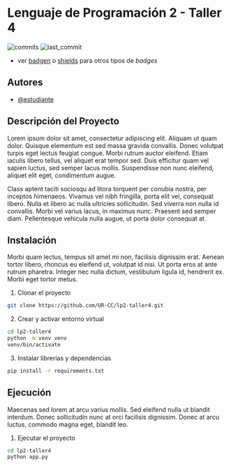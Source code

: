 # Lenguaje de Programación 2 - Taller 4

![commits](https://badgen.net/github/commits/UR-CC/lp2-taller4?icon=github) 
![last_commit](https://img.shields.io/github/last-commit/UR-CC/lp2-taller4)

- ver [badgen](https://badgen.net/) o [shields](https://shields.io/) para otros tipos de _badges_

## Autores

- [@estudiante](https://www.github.com/estudiante)

## Descripción del Proyecto

Lorem ipsum dolor sit amet, consectetur adipiscing elit. Aliquam ut quam dolor. Quisque elementum est sed massa gravida convallis. Donec volutpat turpis eget lectus feugiat congue. Morbi rutrum auctor eleifend. Etiam iaculis libero tellus, vel aliquet erat tempor sed. Duis efficitur quam vel sapien luctus, sed semper lacus mollis. Suspendisse non nunc eleifend, aliquet elit eget, condimentum augue.

Class aptent taciti sociosqu ad litora torquent per conubia nostra, per inceptos himenaeos. Vivamus vel nibh fringilla, porta elit vel, consequat libero. Nulla et libero ac nulla ultricies sollicitudin. Sed viverra non nulla id convallis. Morbi vel varius lacus, in maximus nunc. Praesent sed semper diam. Pellentesque vehicula nulla augue, ut porta dolor consequat at.

## Instalación

Morbi quam lectus, tempus sit amet mi non, facilisis dignissim erat. Aenean tortor libero, rhoncus eu eleifend ut, volutpat id nisi. Ut porta eros at ante rutrum pharetra. Integer nec nulla dictum, vestibulum ligula id, hendrerit ex. Morbi eget tortor metus.

1. Clonar el proyecto
```bash
git clone https://github.com/UR-CC/lp2-taller4.git
```

2. Crear y activar entorno virtual
```bash
cd lp2-taller4
python -m venv venv
venv/bin/activate
```

3. Instalar librerías y dependencias
```bash
pip install -r requirements.txt
```
    
## Ejecución

Maecenas sed lorem at arcu varius mollis. Sed eleifend nulla ut blandit interdum. Donec sollicitudin nunc at orci facilisis dignissim. Donec at arcu luctus, commodo magna eget, blandit leo.

1. Ejecutar el proyecto
```bash
cd lp2-taller4
python app.py
```

